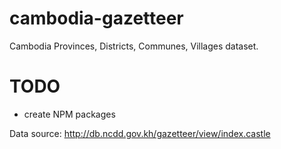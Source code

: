 # cambodia-gazetteer
Cambodia Provinces, Districts, Communes, Villages dataset.

# TODO
- create NPM packages

Data source: http://db.ncdd.gov.kh/gazetteer/view/index.castle
